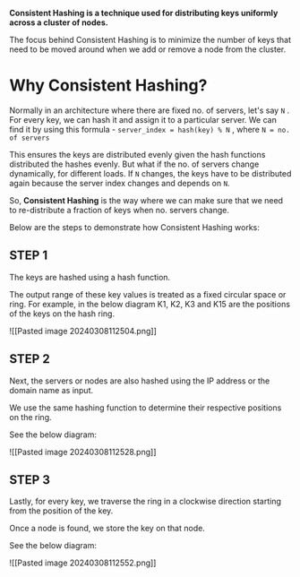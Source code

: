 
**Consistent Hashing is a technique used for distributing keys uniformly across a cluster of nodes.**

The focus behind Consistent Hashing is to minimize the number of keys that need to be moved around when we add or remove a node from the cluster.


# Why Consistent Hashing?

Normally in an architecture where there are fixed no. of servers, let's say `N` . 
For every key, we can hash it and assign it to a particular server. We can find it by using this formula - `server_index = hash(key) % N` , where `N = no. of servers`

This ensures the keys are distributed evenly given the hash functions distributed the hashes evenly.
But what if the no. of servers change dynamically, for different loads. If `N` changes, the keys have to be distributed again because the server index changes and depends on `N`.

So, **Consistent Hashing** is the way where we can make sure that we need to re-distribute a fraction of keys when no. servers change.


Below are the steps to demonstrate how Consistent Hashing works:

## STEP 1

The keys are hashed using a hash function.

The output range of these key values is treated as a fixed circular space or ring. For example, in the below diagram K1, K2, K3 and K15 are the positions of the keys on the hash ring.

![[Pasted image 20240308112504.png]]

## STEP 2

Next, the servers or nodes are also hashed using the IP address or the domain name as input.

We use the same hashing function to determine their respective positions on the ring.

See the below diagram:

![[Pasted image 20240308112528.png]]

## STEP 3

Lastly, for every key, we traverse the ring in a clockwise direction starting from the position of the key.

Once a node is found, we store the key on that node.

See the below diagram:

![[Pasted image 20240308112552.png]]
